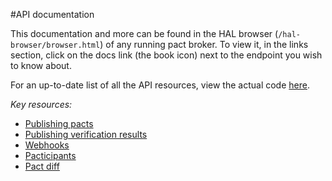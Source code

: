 #API documentation

This documentation and more can be found in the HAL browser (`/hal-browser/browser.html`) of any running pact broker. To view it, in the links section, click on the docs link (the book icon) next to the endpoint you wish to know about.

For an up-to-date list of all the API resources, view the actual code [here](https://github.com/pact-foundation/pact_broker/blob/master/lib/pact_broker/api.rb). 

*Key resources:*

* [Publishing pacts](publish_pact.md)
* [Publishing verification results](publish_verification_result.md)
* [Webhooks](webhooks.md)
* [Pacticipants](../pacticipant.md)
* [Pact diff](pact_diff.md)

